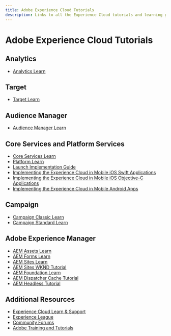 ```yaml
---
title: Adobe Experience Cloud Tutorials
description: Links to all the Experience Cloud tutorials and learning guides
---
```


# Adobe Experience Cloud Tutorials

## Analytics

* [Analytics Learn](https://docs.adobe.com/content/help/en/analytics-learn/tutorials/overview.html)

## Target

* [Target Learn](https://docs.adobe.com/content/help/en/target-learn/tutorials/overview.html)

## Audience Manager

* [Audience Manager Learn](https://docs.adobe.com/content/help/en/audience-manager-learn/tutorials/overview.html)

## Core Services and Platform Services

* [Core Services Learn](https://docs.adobe.com/content/help/en/core-services-learn/tutorials/overview.html)
* [Platform Learn](https://docs.adobe.com/content/help/en/platform-learn/tutorials/overview.html)
* [Launch Implementation Guide](https://docs.adobe.com/content/help/en/experience-cloud/implementing-in-websites-with-launch/index.html)
* [Implementing the Experience Cloud in Mobile iOS Swift Applications](https://docs.adobe.com/content/help/en/experience-cloud/implementing-in-mobile-ios-swift-apps-with-launch/index.html)
* [Implementing the Experience Cloud in Mobile iOS Objective-C Applications](https://docs.adobe.com/content/help/en/experience-cloud/implementing-in-mobile-ios-objective-c-apps-with-launch/index.html)
* [Implementing the Experience Cloud in Mobile Android Apps](https://docs.adobe.com/content/help/en/experience-cloud/implementing-in-mobile-android-apps-with-launch/index.html)

## Campaign

* [Campaign Classic Learn](https://docs.adobe.com/content/help/en/campaign-learn/campaign-classic-tutorials/overview.html)
* [Campaign Standard Learn](https://docs.adobe.com/content/help/en/campaign-learn/campaign-standard-tutorials/overview.html)

## Adobe Experience Manager

* [AEM Assets Learn](https://docs.adobe.com/content/help/en/experience-manager-learn/assets/overview.html)
* [AEM Forms Learn](https://docs.adobe.com/content/help/en/experience-manager-learn/forms/overview.html)
* [AEM Sites Learn](https://docs.adobe.com/content/help/en/experience-manager-learn/sites/overview.html)
* [AEM Sites WKND Tutorial](https://docs.adobe.com/content/help/en/experience-manager-learn/getting-started-wknd-tutorial-develop/overview.html)
* [AEM Foundation Learn](https://docs.adobe.com/content/help/en/experience-manager-learn/assets/overview.html)
* [AEM Dispatcher Cache Tutorial](https://docs.adobe.com/content/help/en/experience-manager-learn/dispatcher-tutorial/overview.html)
* [AEM Headless Tutorial](https://docs.adobe.com/content/help/en/experience-manager-learn/getting-started-with-aem-headless/overview.html)

## Additional Resources

* [Experience Cloud Learn & Support](https://helpx.adobe.com/support/experience-cloud.html)
* [Experience League](https://experienceleague.adobe.com/)
* [Community Forums](https://forums.adobe.com/community/experience-cloud/)
* [Adobe Training and Tutorials](https://helpx.adobe.com/learning.html?promoid=KAUDK)

<!--
<table>
<tr>
  <td>
    <a href="https://helpx.adobe.com/support/experience-cloud.html">
    <img alt="Learn & Support" src="/assets/roles.png"/>
    </a>
    <div>
    <a href="https://helpx.adobe.com/support/experience-cloud.html"><strong>Learn & Support</strong></a>
    </div>
    <em>Discover resources for learning Experience Cloud solutions.</em>
    <br>
  </td>
  <td>
    <a href="https://experienceleague.adobe.com/">
      <img alt="experience league" src="/assets/design.png">
    </a>
    <div>
    <a href="https://experienceleague.adobe.com/"><strong>Experience League</strong></a>
    </div>
    <em>Learn about key learning resources and upcoming events.</em>
    <br>
  </td>
  <td>
    <a href="https://forums.adobe.com/community/experience-cloud/">
      <img alt="form" src="/assets/dev.png">
    </a>
    <div>
    <a href="https://forums.adobe.com/community/experience-cloud/"><strong>Community Forums</strong></a>
    </div>
    <em>Interact with the Experience Cloud community.</em>
    <br>
  </td>
</tr>
</table>
-->
